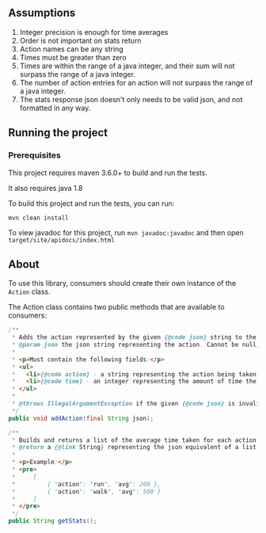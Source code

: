 ## Assumptions

1. Integer precision is enough for time averages
2. Order is not important on stats return
3. Action names can be any string
4. Times must be greater than zero
5. Times are within the range of a java integer, and their sum will not surpass the range of a java integer.
6. The number of action entries for an action will not surpass the range of a java integer.
7. The stats response json doesn't only needs to be valid json, and not formatted in any way.


## Running the project

### Prerequisites

This project requires maven 3.6.0+ to build and run the tests.

It also requires java 1.8

To build this project and run the tests, you can run:

`mvn clean install`

To view javadoc for this project, run `mvn javadoc:javadoc` and then open `target/site/apidocs/index.html`


## About

To use this library, consumers should create their own instance of the `Action` class.

The Action class contains two public methods that are available to consumers:

```java
/**
 * Adds the action represented by the given {@code json} string to the set of all actions.
 * @param json the json string representing the action. Cannot be null, blank, or empty.
 *
 * <p>Must contain the following fields:</p>
 * <ul>
 *   <li>{@code action} - a string representing the action being taken. Cannot be null, blank, or empty.</li>
 *   <li>{@code time} - an integer representing the amount of time the action took. Must be positive.</li>
 * </ul>
 *
 * @throws IllegalArgumentException if the given {@code json} is invalid
 */
public void addAction(final String json);

/**
 * Builds and returns a list of the average time taken for each action
 * @return a {@link String} representing the json equivalent of a list of actions with their average times, or an empty list if no actions have been added.
 *
 * <p>Example:</p>
 * <pre>
 *     [
 *         { "action": "run", "avg": 200 },
 *         { "action": "walk", "avg": 500 }
 *     ]
 * </pre>
 */
public String getStats();
```

